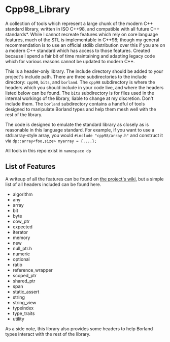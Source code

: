 # Cpp98_Library
A collection of tools which represent a large chunk of the modern C++ standard library, written in ISO C++98, and compatible with all future C++ standards*. While I cannot recreate features which rely on core language features, much of the STL is implementable in C++98; though my general recommendation is to use an official stdlib distribution over this if you are on a modern C++ standard which has access to those features.
Created because I spend a fair bit of time maintaining and adapting legacy code which for various reasons cannot be updated to modern C++.

This is a header-only library. The include directory should be added to your project's include path. There are three subdirectories to the include directory: `cpp98`, `bits`, and `borland`. The `cpp98` subdirectory is where the headers which you should include in your code live, and where the headers listed below can be found. The `bits` subdirectory is for files used in the internal workings of the library, liable to change at my discretion. Don't include them. The `borland` subdirectory contains a handful of tools designed to manipulate Borland types and help them mesh well with the rest of the library.

The code is designed to emulate the standard library as closely as is reasonable in this language standard. For example, if you want to use a std::array-style array, you would `#include "cpp98/array.h"` and construct it via `dp::array<foo,size> myarray = {....};`

All tools in this repo exist in `namespace dp`

## List of Features

A writeup of all the features can be found on [the project's wiki](https://github.com/DryPerspective/Cpp98_Library/wiki), but a simple list of all headers included can be found here.

* algorithm
* any
* array
* bit
* byte
* cow_ptr
* expected 
* iterator
* memory
* new
* null_ptr.h
* numeric
* optional 
* ratio
* reference_wrapper
* scoped_ptr
* shared_ptr
* span
* static_assert 
* string
* string_view
* typeindex
* type_traits 
* utility

As a side note, this library also provides some headers to help Borland types interact with the rest of the library.




